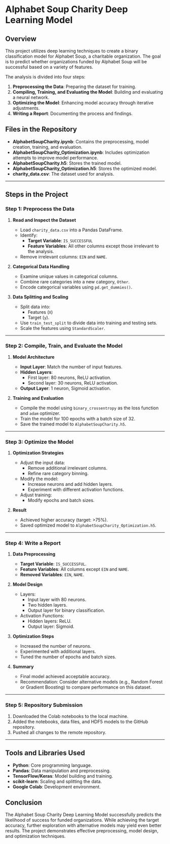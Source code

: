 # Alphabet Soup Charity Deep Learning Model

## Overview

This project utilizes deep learning techniques to create a binary classification model for Alphabet Soup, a charitable organization. The goal is to predict whether organizations funded by Alphabet Soup will be successful based on a variety of features.

The analysis is divided into four steps:

1. **Preprocessing the Data**: Preparing the dataset for training.
2. **Compiling, Training, and Evaluating the Model**: Building and evaluating a neural network.
3. **Optimizing the Model**: Enhancing model accuracy through iterative adjustments.
4. **Writing a Report**: Documenting the process and findings.

## Files in the Repository

- **AlphabetSoupCharity.ipynb**: Contains the preprocessing, model creation, training, and evaluation.
- **AlphabetSoupCharity_Optimization.ipynb**: Includes optimization attempts to improve model performance.
- **AlphabetSoupCharity.h5**: Stores the trained model.
- **AlphabetSoupCharity_Optimization.h5**: Stores the optimized model.
- **charity_data.csv**: The dataset used for analysis.

---

## Steps in the Project

### Step 1: Preprocess the Data

1. **Read and Inspect the Dataset**
   - Load `charity_data.csv` into a Pandas DataFrame.
   - Identify:
     - **Target Variable**: `IS_SUCCESSFUL`
     - **Feature Variables**: All other columns except those irrelevant to the analysis.
   - Remove irrelevant columns: `EIN` and `NAME`.

2. **Categorical Data Handling**
   - Examine unique values in categorical columns.
   - Combine rare categories into a new category, `Other`.
   - Encode categorical variables using `pd.get_dummies()`.

3. **Data Splitting and Scaling**
   - Split data into:
     - Features (`X`)
     - Target (`y`).
   - Use `train_test_split` to divide data into training and testing sets.
   - Scale the features using `StandardScaler`.

---

### Step 2: Compile, Train, and Evaluate the Model

1. **Model Architecture**
   - **Input Layer**: Match the number of input features.
   - **Hidden Layers**:
     - First layer: 80 neurons, ReLU activation.
     - Second layer: 30 neurons, ReLU activation.
   - **Output Layer**: 1 neuron, Sigmoid activation.

2. **Training and Evaluation**
   - Compile the model using `binary_crossentropy` as the loss function and `adam` optimizer.
   - Train the model for 100 epochs with a batch size of 32.
   - Save the trained model to `AlphabetSoupCharity.h5`.

---

### Step 3: Optimize the Model

1. **Optimization Strategies**
   - Adjust the input data:
     - Remove additional irrelevant columns.
     - Refine rare category binning.
   - Modify the model:
     - Increase neurons and add hidden layers.
     - Experiment with different activation functions.
   - Adjust training:
     - Modify epochs and batch sizes.

2. **Result**
   - Achieved higher accuracy (target: >75%).
   - Saved optimized model to `AlphabetSoupCharity_Optimization.h5`.

---

### Step 4: Write a Report

1. **Data Preprocessing**
   - **Target Variable**: `IS_SUCCESSFUL`.
   - **Feature Variables**: All columns except `EIN` and `NAME`.
   - **Removed Variables**: `EIN`, `NAME`.

2. **Model Design**
   - Layers:
     - Input layer with 80 neurons.
     - Two hidden layers.
     - Output layer for binary classification.
   - Activation Functions:
     - Hidden layers: ReLU.
     - Output layer: Sigmoid.

3. **Optimization Steps**
   - Increased the number of neurons.
   - Experimented with additional layers.
   - Tuned the number of epochs and batch sizes.

4. **Summary**
   - Final model achieved acceptable accuracy.
   - Recommendation: Consider alternative models (e.g., Random Forest or Gradient Boosting) to compare performance on this dataset.

---

### Step 5: Repository Submission

1. Downloaded the Colab notebooks to the local machine.
2. Added the notebooks, data files, and HDF5 models to the GitHub repository.
3. Pushed all changes to the remote repository.

---

## Tools and Libraries Used

- **Python**: Core programming language.
- **Pandas**: Data manipulation and preprocessing.
- **TensorFlow/Keras**: Model building and training.
- **scikit-learn**: Scaling and splitting the data.
- **Google Colab**: Development environment.

## Conclusion

The Alphabet Soup Charity Deep Learning Model successfully predicts the likelihood of success for funded organizations. While achieving the target accuracy, further exploration with alternative models may yield even better results. The project demonstrates effective preprocessing, model design, and optimization techniques.

